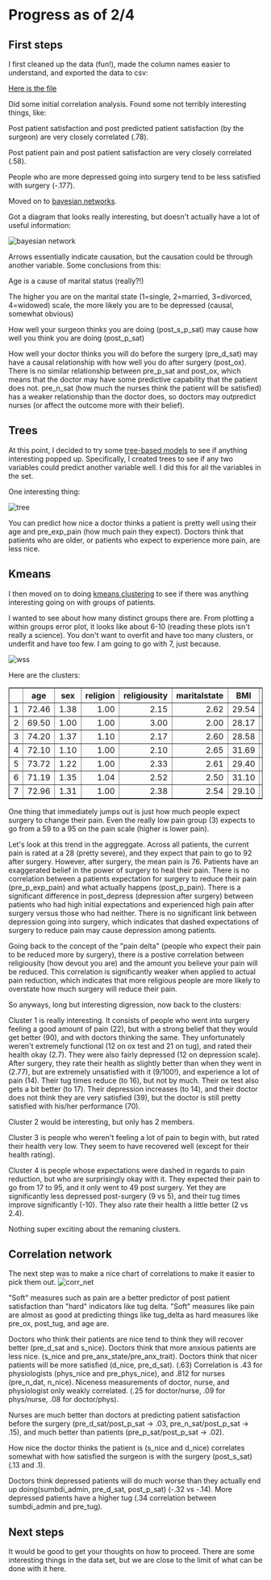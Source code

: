 # Progress as of 2/4

## First steps

I first cleaned up the data (fun!), made the column names easier to understand, and exported the data to csv:

[Here is the file](ddr1.csv)

Did some initial correlation analysis.  Found some not terribly interesting things, like:

Post patient satisfaction and post predicted patient satisfaction (by the surgeon) are very closely correlated (.78).

Post patient pain and post patient satisfaction are very closely correlated (.58).

People who are more depressed going into surgery tend to be less satisfied with surgery (-.177).

Moved on to [bayesian networks](http://en.wikipedia.org/wiki/Bayesian_network).

Got a diagram that looks really interesting, but doesn't actually have a lot of useful information:

![bayesian network](network.png)

Arrows essentially indicate causation, but the causation could be through another variable.  Some conclusions from this:

Age is a cause of marital status (really?!)

The higher you are on the marital state (1=single, 2=married, 3=divorced, 4=widowed) scale, the more likely you are to be depressed (causal, somewhat obvious)

How well your surgeon thinks you are doing (post_s_p_sat) may cause how well you think you are doing (post_p_sat)

How well your doctor thinks you will do before the surgery (pre_d_sat) may have a causal relationship with how well you do after surgery (post_ox).  There is no similar relationship between pre_p_sat and post_ox, which means that the doctor may have some predictive capability that the patient does not.  pre_n_sat (how much the nurses think the patient will be satisfied) has a weaker relationship than the doctor does, so doctors may outpredict nurses (or affect the outcome more with their belief).

## Trees

At this point, I decided to try some [tree-based models](http://en.wikipedia.org/wiki/Decision_tree_learning) to see if anything interesting popped up.  Specifically, I created trees to see if any two variables could predict another variable well.  I did this for all the variables in the set.

One interesting thing:

![tree](pain_doctor_nice.png)

You can predict how nice a doctor thinks a patient is pretty well using their age and pre_exp_pain (how much pain they expect).  Doctors think that patients who are older, or patients who expect to experience more pain, are less nice.

## Kmeans

I then moved on to doing [kmeans clustering](http://en.wikipedia.org/wiki/K-means_clustering) to see if there was anything interesting going on with groups of patients.

I wanted to see about how many distinct groups there are.  From plotting a within groups error plot, it looks like about 6-10 (reading these plots isn't really a science).  You don't want to overfit and have too many clusters, or underfit and have too few.  I am going to go with 7, just because.

![wss](wss.png)


Here are the clusters:

<TABLE border=1>
<TR> <TH>  </TH> <TH> age </TH> <TH> sex </TH> <TH> religion </TH> <TH> religiousity </TH> <TH> maritalstate </TH> <TH> BMI </TH> <TH> pre_p_cur_pain </TH> <TH> pre_p_exp_pain </TH> <TH> pre_p_sat </TH> <TH> pre_doctor_satisfaction </TH> <TH> s_nice </TH> <TH> pre_ox </TH> <TH> pre_anx_state </TH> <TH> pre_tug </TH> <TH> pre_p_health </TH> <TH> SUMBDI_admin </TH> <TH> pre_d_sat </TH> <TH> d_nice </TH> <TH> pre_phys_sat </TH> <TH> phys_nice </TH> <TH> post_p_health </TH> <TH> post_p_sat </TH> <TH> post_p_pain </TH> <TH> post_tug </TH> <TH> post_ox </TH> <TH> post_anx_state </TH> <TH> post_depress </TH> <TH> post_s_p_sat </TH> <TH> post_s_sat </TH> <TH> tug_delta </TH>  </TR>
  <TR> <TD align="right"> 1 </TD> <TD align="right"> 72.46 </TD> <TD align="right"> 1.38 </TD> <TD align="right"> 1.00 </TD> <TD align="right"> 2.15 </TD> <TD align="right"> 2.62 </TD> <TD align="right"> 29.54 </TD> <TD align="right"> 22.25 </TD> <TD align="right"> 94.52 </TD> <TD align="right"> 97.27 </TD> <TD align="right"> 90.69 </TD> <TD align="right"> 91.61 </TD> <TD align="right"> 12.23 </TD> <TD align="right"> 21.54 </TD> <TD align="right"> 21.30 </TD> <TD align="right"> 2.46 </TD> <TD align="right"> 12.77 </TD> <TD align="right"> 89.98 </TD> <TD align="right"> 93.67 </TD> <TD align="right"> 94.55 </TD> <TD align="right"> 97.18 </TD> <TD align="right"> 2.77 </TD> <TD align="right"> 9.01 </TD> <TD align="right"> 14.65 </TD> <TD align="right"> 16.86 </TD> <TD align="right"> 17.70 </TD> <TD align="right"> 21.92 </TD> <TD align="right"> 13.77 </TD> <TD align="right"> 39.04 </TD> <TD align="right"> 70.54 </TD> <TD align="right"> -5.89 </TD> </TR>
  <TR> <TD align="right"> 2 </TD> <TD align="right"> 69.50 </TD> <TD align="right"> 1.00 </TD> <TD align="right"> 1.00 </TD> <TD align="right"> 3.00 </TD> <TD align="right"> 2.00 </TD> <TD align="right"> 28.17 </TD> <TD align="right"> 6.51 </TD> <TD align="right"> 93.23 </TD> <TD align="right"> 95.31 </TD> <TD align="right"> 97.92 </TD> <TD align="right"> 98.44 </TD> <TD align="right"> 18.00 </TD> <TD align="right"> 21.00 </TD> <TD align="right"> 8.70 </TD> <TD align="right"> 3.00 </TD> <TD align="right"> 4.00 </TD> <TD align="right"> 90.62 </TD> <TD align="right"> 91.67 </TD> <TD align="right"> 45.31 </TD> <TD align="right"> 27.86 </TD> <TD align="right"> 2.50 </TD> <TD align="right"> 100.00 </TD> <TD align="right"> 100.00 </TD> <TD align="right"> 6.62 </TD> <TD align="right"> 35.50 </TD> <TD align="right"> 17.15 </TD> <TD align="right"> 4.50 </TD> <TD align="right"> 89.50 </TD> <TD align="right"> 82.00 </TD> <TD align="right"> -2.08 </TD> </TR>
  <TR> <TD align="right"> 3 </TD> <TD align="right"> 74.20 </TD> <TD align="right"> 1.37 </TD> <TD align="right"> 1.10 </TD> <TD align="right"> 2.17 </TD> <TD align="right"> 2.60 </TD> <TD align="right"> 28.58 </TD> <TD align="right"> 59.78 </TD> <TD align="right"> 95.94 </TD> <TD align="right"> 92.64 </TD> <TD align="right"> 95.52 </TD> <TD align="right"> 90.30 </TD> <TD align="right"> 27.82 </TD> <TD align="right"> 16.70 </TD> <TD align="right"> 13.88 </TD> <TD align="right"> 1.87 </TD> <TD align="right"> 5.77 </TD> <TD align="right"> 91.22 </TD> <TD align="right"> 92.78 </TD> <TD align="right"> 97.26 </TD> <TD align="right"> 98.39 </TD> <TD align="right"> 1.87 </TD> <TD align="right"> 91.32 </TD> <TD align="right"> 89.30 </TD> <TD align="right"> 8.47 </TD> <TD align="right"> 40.04 </TD> <TD align="right"> 15.94 </TD> <TD align="right"> 4.67 </TD> <TD align="right"> 95.52 </TD> <TD align="right"> 94.45 </TD> <TD align="right"> -5.32 </TD> </TR>
  <TR> <TD align="right"> 4 </TD> <TD align="right"> 72.10 </TD> <TD align="right"> 1.10 </TD> <TD align="right"> 1.00 </TD> <TD align="right"> 2.10 </TD> <TD align="right"> 2.65 </TD> <TD align="right"> 31.69 </TD> <TD align="right"> 17.76 </TD> <TD align="right"> 95.39 </TD> <TD align="right"> 93.63 </TD> <TD align="right"> 91.61 </TD> <TD align="right"> 95.04 </TD> <TD align="right"> 16.75 </TD> <TD align="right"> 20.55 </TD> <TD align="right"> 17.80 </TD> <TD align="right"> 2.00 </TD> <TD align="right"> 9.00 </TD> <TD align="right"> 89.53 </TD> <TD align="right"> 92.03 </TD> <TD align="right"> 96.28 </TD> <TD align="right"> 98.92 </TD> <TD align="right"> 2.40 </TD> <TD align="right"> 88.07 </TD> <TD align="right"> 49.32 </TD> <TD align="right"> 7.88 </TD> <TD align="right"> 30.57 </TD> <TD align="right"> 17.05 </TD> <TD align="right"> 5.15 </TD> <TD align="right"> 92.80 </TD> <TD align="right"> 98.45 </TD> <TD align="right"> -9.36 </TD> </TR>
  <TR> <TD align="right"> 5 </TD> <TD align="right"> 73.72 </TD> <TD align="right"> 1.22 </TD> <TD align="right"> 1.00 </TD> <TD align="right"> 2.33 </TD> <TD align="right"> 2.61 </TD> <TD align="right"> 29.40 </TD> <TD align="right"> 23.73 </TD> <TD align="right"> 86.61 </TD> <TD align="right"> 83.42 </TD> <TD align="right"> 67.40 </TD> <TD align="right"> 54.64 </TD> <TD align="right"> 18.60 </TD> <TD align="right"> 21.67 </TD> <TD align="right"> 16.39 </TD> <TD align="right"> 2.39 </TD> <TD align="right"> 10.11 </TD> <TD align="right"> 80.96 </TD> <TD align="right"> 82.23 </TD> <TD align="right"> 93.66 </TD> <TD align="right"> 95.54 </TD> <TD align="right"> 7.78 </TD> <TD align="right"> 83.48 </TD> <TD align="right"> 82.92 </TD> <TD align="right"> 11.33 </TD> <TD align="right"> 33.47 </TD> <TD align="right"> 19.44 </TD> <TD align="right"> 7.61 </TD> <TD align="right"> 89.59 </TD> <TD align="right"> 95.44 </TD> <TD align="right"> -4.77 </TD> </TR>
  <TR> <TD align="right"> 6 </TD> <TD align="right"> 71.19 </TD> <TD align="right"> 1.35 </TD> <TD align="right"> 1.04 </TD> <TD align="right"> 2.52 </TD> <TD align="right"> 2.50 </TD> <TD align="right"> 31.10 </TD> <TD align="right"> 18.13 </TD> <TD align="right"> 90.12 </TD> <TD align="right"> 92.24 </TD> <TD align="right"> 93.80 </TD> <TD align="right"> 93.59 </TD> <TD align="right"> 18.46 </TD> <TD align="right"> 20.38 </TD> <TD align="right"> 19.96 </TD> <TD align="right"> 2.23 </TD> <TD align="right"> 8.60 </TD> <TD align="right"> 91.95 </TD> <TD align="right"> 92.86 </TD> <TD align="right"> 96.69 </TD> <TD align="right"> 97.00 </TD> <TD align="right"> 2.08 </TD> <TD align="right"> 93.51 </TD> <TD align="right"> 90.47 </TD> <TD align="right"> 10.13 </TD> <TD align="right"> 38.57 </TD> <TD align="right"> 17.75 </TD> <TD align="right"> 5.35 </TD> <TD align="right"> 96.44 </TD> <TD align="right"> 99.11 </TD> <TD align="right"> -9.55 </TD> </TR>
  <TR> <TD align="right"> 7 </TD> <TD align="right"> 72.96 </TD> <TD align="right"> 1.31 </TD> <TD align="right"> 1.00 </TD> <TD align="right"> 2.38 </TD> <TD align="right"> 2.54 </TD> <TD align="right"> 29.10 </TD> <TD align="right"> 25.92 </TD> <TD align="right"> 93.03 </TD> <TD align="right"> 92.73 </TD> <TD align="right"> 90.53 </TD> <TD align="right"> 89.13 </TD> <TD align="right"> 17.20 </TD> <TD align="right"> 22.04 </TD> <TD align="right"> 20.41 </TD> <TD align="right"> 2.46 </TD> <TD align="right"> 11.12 </TD> <TD align="right"> 87.14 </TD> <TD align="right"> 89.26 </TD> <TD align="right"> 95.83 </TD> <TD align="right"> 96.86 </TD> <TD align="right"> 2.50 </TD> <TD align="right"> 45.95 </TD> <TD align="right"> 51.56 </TD> <TD align="right"> 11.13 </TD> <TD align="right"> 27.91 </TD> <TD align="right"> 21.73 </TD> <TD align="right"> 7.50 </TD> <TD align="right"> 69.85 </TD> <TD align="right"> 92.00 </TD> <TD align="right"> -9.34 </TD> </TR>
   </TABLE>
   
One thing that immediately jumps out is just how much people expect surgery to change their pain.  Even the really low pain group (3) expects to go from a 59 to a 95 on the pain scale (higher is lower pain).

Let's look at this trend in the aggreggate.  Across all patients, the current pain is rated at a 28 (pretty severe), and they expect that pain to go to 92 after surgery.  However, after surgery, the mean pain is 76.  Patients have an exaggerated belief in the power of surgery to heal their pain.  There is no correlation between a patients expectation for surgery to reduce their pain (pre_p_exp_pain) and what actually happens (post_p_pain).  There is a significant difference in post_depress (depression after surgery) between patients who had high initial expectations and experienced high pain after surgery versus those who had neither.  There is no significant link between depression going into surgery, which indicates that dashed expectations of surgery to reduce pain may cause depression among patients.

Going back to the concept of the "pain delta" (people who expect their pain to be reduced more by surgery), there is a postive correlation between religiousity (how devout you are) and the amount you believe your pain will be reduced.  This correlation is significantly weaker when applied to actual pain reduction, which indicates that more religious people are more likely to overstate how much surgery will reduce their pain.

So anyways, long but interesting digression, now back to the clusters:

Cluster 1 is really interesting.  It consists of people who went into surgery feeling a good amount of pain (22), but with a strong belief that they would get better (90), and with doctors thinking the same.  They unfortunately weren't extremely functional (12 on ox test and 21 on tug), and rated their health okay (2.7).  They were also fairly depressed (12 on depression scale).  After surgery, they rate their health as slightly better than when they went in (2.77), but are extremely unsatisfied with it (9/100!), and experience a lot of pain (14).  Their tug times reduce (to 16), but not by much.  Their ox test also gets a bit better (to 17).  Their depression increases (to 14), and their doctor does not think they are very satisfied (39), but the doctor is still pretty satisfied with his/her performance (70).

Cluster 2 would be interesting, but only has 2 members.

Cluster 3 is people who weren't feeling a lot of pain to begin with, but rated their health very low.  They seem to have recovered well (except for their health rating).

Cluster 4 is people whose expectations were dashed in regards to pain reduction, but who are surprisingly okay with it.  They expected their pain to go from 17 to 95, and it only went to 49 post surgery.  Yet they are significantly less depressed post-surgery (9 vs 5), and their tug times improve significantly (-10).  They also rate their health a little better (2 vs 2.4).

Nothing super exciting about the remaning clusters.

## Correlation network

The next step was to make a nice chart of correlations to make it easier to pick them out.
![corr_net](corr_net.png)

"Soft" measures such as pain are a better predictor of post patient satisfaction than "hard" indicators like tug delta.  "Soft" measures like pain are almost as good at predicting things like tug_delta as hard measures like pre_ox, post_tug, and age are.

Doctors who think their patients are nice tend to think they will recover better (pre_d_sat and s_nice).  Doctors think that more anxious patients are less nice.  (s_nice and pre_anx_state/pre_anx_trait).  Doctors think that nicer patients will be more satisfied (d_nice, pre_d_sat). (.63)  Correlation is .43 for physiologists (phys_nice and pre_phys_nice), and .812 for nurses (pre_n_dat, n_nice).  Niceness measurements of doctor, nurse, and physiologist only weakly correlated. (.25 for doctor/nurse, .09 for phys/nurse, .08 for doctor/phys).

Nurses are much better than doctors at predicting patient satisfaction before the surgery (pre_d_sat/post_p_sat -> .03, pre_n_sat/post_p_sat -> .15), and much better than patients (pre_p_sat/post_p_sat -> .02).

How nice the doctor thinks the patient is (s_nice and d_nice) correlates somewhat with how satisfied the surgeon is with the surgery (post_s_sat) (.13 and .1).

Doctors think depressed patients will do much worse than they actually end up doing(sumbdi_admin, pre_d_sat, post_p_sat) (-.32 vs -.14).  More depressed patients have a higher tug (.34 correlation between sumbdi_admin and pre_tug).

## Next steps

It would be good to get your thoughts on how to proceed.  There are some interesting things in the data set, but we are close to the limit of what can be done with it here.
